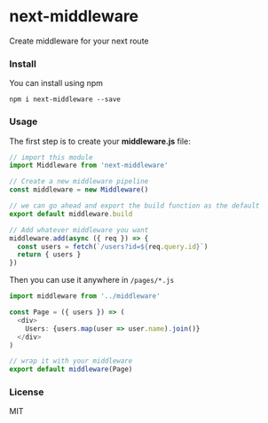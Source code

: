 # next-middleware
Create middleware for your next route

### Install

You can install using npm

```
npm i next-middleware --save
```

### Usage

The first step is to create your **middleware.js** file:

```js
// import this module
import Middleware from 'next-middleware'

// Create a new middleware pipeline
const middleware = new Middleware()

// we can go ahead and export the build function as the default
export default middleware.build

// Add whatever middleware you want
middleware.add(async ({ req }) => {
  const users = fetch(`/users?id=${req.query.id}`)
  return { users }
})

```

Then you can use it anywhere in `/pages/*.js`

```js
import middleware from '../middleware'

const Page = ({ users }) => (
  <div>
    Users: {users.map(user => user.name).join()}
  </div>
)

// wrap it with your middleware
export default middleware(Page)
```

### License

MIT
